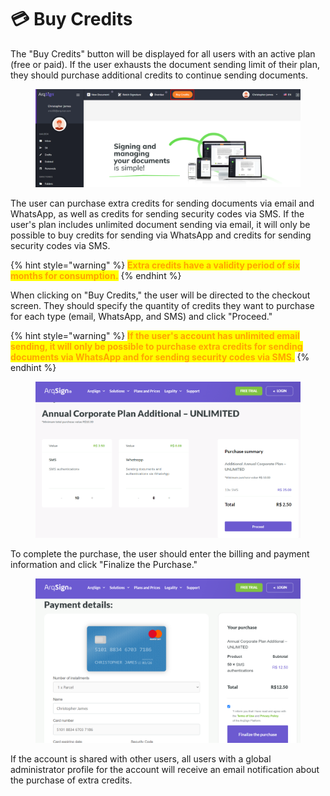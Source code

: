 # 💳 Buy Credits

The "Buy Credits" button will be displayed for all users with an active plan (free or paid). If the user exhausts the document sending limit of their plan, they should purchase additional credits to continue sending documents.&#x20;

<figure><img src="../.gitbook/assets/03.png" alt=""><figcaption></figcaption></figure>

The user can purchase extra credits for sending documents via email and WhatsApp, as well as credits for sending security codes via SMS. If the user's plan includes unlimited document sending via email, it will only be possible to buy credits for sending via WhatsApp and credits for sending security codes via SMS.&#x20;

{% hint style="warning" %}
<mark style="color:orange;">**Extra credits have a validity period of six months for consumption.**</mark>
{% endhint %}

When clicking on "Buy Credits," the user will be directed to the checkout screen. They should specify the quantity of credits they want to purchase for each type (email, WhatsApp, and SMS) and click "Proceed."&#x20;

{% hint style="warning" %}
<mark style="color:orange;">**If the user's account has unlimited email sending, it will only be possible to purchase extra credits for sending documents via WhatsApp and for sending security codes via SMS.**</mark>&#x20;
{% endhint %}

<figure><img src="../.gitbook/assets/04.png" alt=""><figcaption></figcaption></figure>

To complete the purchase, the user should enter the billing and payment information and click "Finalize the Purchase."

<figure><img src="../.gitbook/assets/05.png" alt=""><figcaption></figcaption></figure>

If the account is shared with other users, all users with a global administrator profile for the account will receive an email notification about the purchase of extra credits.
